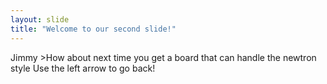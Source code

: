 ```yaml
---
layout: slide
title: "Welcome to our second slide!"
---
```

Jimmy >How about next time you get a board that can handle the newtron style
Use the left arrow to go back!
